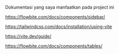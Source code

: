 Dokumentasi yang saya manfaatkan pada project ini 


https://flowbite.com/docs/components/sidebar/


https://tailwindcss.com/docs/installation/using-vite


https://vite.dev/guide/

https://flowbite.com/docs/components/tables/
